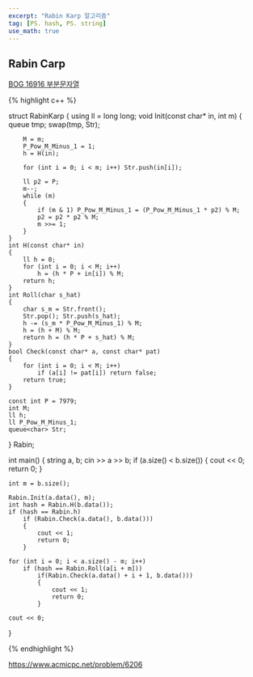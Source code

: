 ```yaml
---
excerpt: "Rabin Karp 알고리즘"
tag: [PS. hash, PS. string]
use_math: true
---
```


## Rabin Carp

[BOG 16916 부분문자열](https://www.acmicpc.net/problem/16916)

{% highlight c++ %}

struct RabinKarp
{
	using ll = long long;
	void Init(const char* in, int m)
	{
		queue<char> tmp;
		swap(tmp, Str);

		M = m;
		P_Pow_M_Minus_1 = 1;
		h = H(in);

		for (int i = 0; i < m; i++) Str.push(in[i]);

		ll p2 = P;
		m--;
		while (m)
		{
			if (m & 1) P_Pow_M_Minus_1 = (P_Pow_M_Minus_1 * p2) % M;
			p2 = p2 * p2 % M;
			m >>= 1;
		}
	}
	int H(const char* in)
	{
		ll h = 0;
		for (int i = 0; i < M; i++)
			h = (h * P + in[i]) % M;
		return h;
	}
	int Roll(char s_hat)
	{
		char s_m = Str.front(); 
		Str.pop(); Str.push(s_hat);
		h -= (s_m * P_Pow_M_Minus_1) % M;
		h = (h + M) % M;
		return h = (h * P + s_hat) % M;
	}
	bool Check(const char* a, const char* pat)
	{
		for (int i = 0; i < M; i++)
			if (a[i] != pat[i]) return false;
		return true;
	}

	const int P = 7979;
	int M;
	ll h;
	ll P_Pow_M_Minus_1;
	queue<char> Str;
} Rabin;


int main() 
{
	string a, b;
	cin >> a >> b;
	if (a.size() < b.size())
	{
		cout << 0;
		return 0;
	}

	int m = b.size();
	
	Rabin.Init(a.data(), m);
	int hash = Rabin.H(b.data());
	if (hash == Rabin.h)
		if (Rabin.Check(a.data(), b.data()))
		{
			cout << 1;
			return 0;
		}

	for (int i = 0; i < a.size() - m; i++)
		if (hash == Rabin.Roll(a[i + m]))
			if(Rabin.Check(a.data() + i + 1, b.data()))
			{
				cout << 1;
				return 0;
			}
	
	cout << 0;
}

{% endhighlight %}


https://www.acmicpc.net/problem/6206